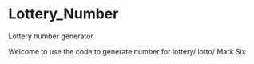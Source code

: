 # Lottery_Number
Lottery number generator

Welcome to use the code to generate number for lottery/ lotto/ Mark Six
